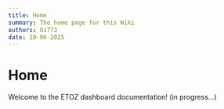 ```yaml
---
title: Home
summary: The home page for this Wiki
authors: Os773
date: 20-06-2025
---
```


# Home

Welcome to the ETOZ dashboard documentation! (in progress...)
